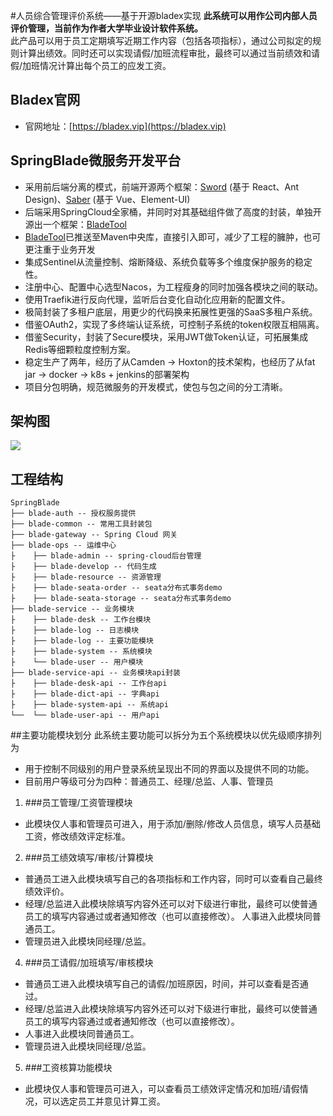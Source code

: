 #人员综合管理评价系统——基于开源bladex实现
**此系统可以用作公司内部人员评价管理，当前作为作者大学毕业设计软件系统。**  
此产品可以用于员工定期填写近期工作内容（包括各项指标），通过公司拟定的规则计算出绩效。同时还可以实现请假/加班流程审批，最终可以通过当前绩效和请假/加班情况计算出每个员工的应发工资。



## Bladex官网
* 官网地址：[https://bladex.vip](https://bladex.vip)

## SpringBlade微服务开发平台
* 采用前后端分离的模式，前端开源两个框架：[Sword](https://gitee.com/smallc/Sword) (基于 React、Ant Design)、[Saber](https://gitee.com/smallc/Saber) (基于 Vue、Element-UI)
* 后端采用SpringCloud全家桶，并同时对其基础组件做了高度的封装，单独开源出一个框架：[BladeTool](https://github.com/chillzhuang/blade-tool)
* [BladeTool](https://github.com/chillzhuang/blade-tool)已推送至Maven中央库，直接引入即可，减少了工程的臃肿，也可更注重于业务开发
* 集成Sentinel从流量控制、熔断降级、系统负载等多个维度保护服务的稳定性。
* 注册中心、配置中心选型Nacos，为工程瘦身的同时加强各模块之间的联动。
* 使用Traefik进行反向代理，监听后台变化自动化应用新的配置文件。
* 极简封装了多租户底层，用更少的代码换来拓展性更强的SaaS多租户系统。
* 借鉴OAuth2，实现了多终端认证系统，可控制子系统的token权限互相隔离。
* 借鉴Security，封装了Secure模块，采用JWT做Token认证，可拓展集成Redis等细颗粒度控制方案。
* 稳定生产了两年，经历了从Camden -> Hoxton的技术架构，也经历了从fat jar -> docker -> k8s + jenkins的部署架构
* 项目分包明确，规范微服务的开发模式，使包与包之间的分工清晰。

## 架构图
<img src="https://gitee.com/smallc/SpringBlade/raw/master/pic/springblade-framework.png"/>

## 工程结构
``` 
SpringBlade
├── blade-auth -- 授权服务提供
├── blade-common -- 常用工具封装包
├── blade-gateway -- Spring Cloud 网关
├── blade-ops -- 运维中心
├    ├── blade-admin -- spring-cloud后台管理
├    ├── blade-develop -- 代码生成
├    ├── blade-resource -- 资源管理
├    ├── blade-seata-order -- seata分布式事务demo
├    ├── blade-seata-storage -- seata分布式事务demo
├── blade-service -- 业务模块
├    ├── blade-desk -- 工作台模块 
├    ├── blade-log -- 日志模块 
├    ├── blade-log -- 主要功能模块
├    ├── blade-system -- 系统模块 
├    └── blade-user -- 用户模块 
├── blade-service-api -- 业务模块api封装
├    ├── blade-desk-api -- 工作台api 
├    ├── blade-dict-api -- 字典api 
├    ├── blade-system-api -- 系统api 
└──  └── blade-user-api -- 用户api 
```

##主要功能模块划分
此系统主要功能可以拆分为五个系统模块以优先级顺序排列为
- 用于控制不同级别的用户登录系统呈现出不同的界面以及提供不同的功能。  
- 目前用户等级可分为四种：普通员工、经理/总监、人事、管理员

1. ###员工管理/工资管理模块
- 此模块仅人事和管理员可进入，用于添加/删除/修改人员信息，填写人员基础工资，修改绩效评定标准。 
2. ###员工绩效填写/审核/计算模块
- 普通员工进入此模块填写自己的各项指标和工作内容，同时可以查看自己最终绩效评价。  
- 经理/总监进入此模块除填写内容外还可以对下级进行审批，最终可以使普通员工的填写内容通过或者通知修改（也可以直接修改）。
人事进入此模块同普通员工。  
- 管理员进入此模块同经理/总监。
4. ###员工请假/加班填写/审核模块
- 普通员工进入此模块填写自己的请假/加班原因，时间，并可以查看是否通过。
- 经理/总监进入此模块除填写内容外还可以对下级进行审批，最终可以使普通员工的填写内容通过或者通知修改（也可以直接修改）。
- 人事进入此模块同普通员工。
- 管理员进入此模块同经理/总监。

5. ###工资核算功能模块
- 此模块仅人事和管理员可进入，可以查看员工绩效评定情况和加班/请假情况，可以选定员工并意见计算工资。

